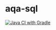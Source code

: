 # aqa-sql
[![Java CI with Gradle](https://github.com/Anna-Omelchenko/aqa-sql/actions/workflows/gradle.yml/badge.svg)](https://github.com/Anna-Omelchenko/aqa-sql/actions/workflows/gradle.yml)